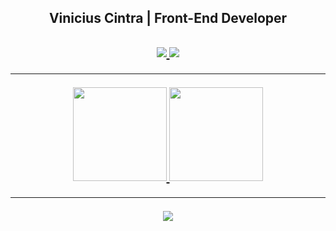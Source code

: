 <h2 id="header" align="center"> Vinicius Cintra | Front-End Developer <h2>
  
<p align="center">
  <a href="https://www.origamid.com/certificate/626c6810">
    <img src="https://skillicons.dev/icons?i=html,css" />
  </a>
  <a href="https://skillicons.dev">
    <img src="https://skillicons.dev/icons?i=js,vue,figma" />
  </a>
</p>

---

<div align="center">
  <a href="https://github.com/Vinicius-Cintra-Ferreira">
  <img height="150em" src="https://github-readme-stats-sigma-five.vercel.app/api?username=Vinicius-Cintra-Ferreira&show_icons=true&theme=dark&include_all_commits=true&count_private=true&hide_border=true"/>
  <img height="150em" src="https://github-readme-stats-sigma-five.vercel.app/api/top-langs/?username=Vinicius-Cintra-Ferreira&layout=compact&langs_count=7&theme=dark&hide_border=true"/>
</div>

---
<p align="center">
  <a href="https://www.linkedin.com/in/vinicius-cf" target="_blanck">
    <img src="https://skillicons.dev/icons?i=linkedin"/>
  </a>
</p>


